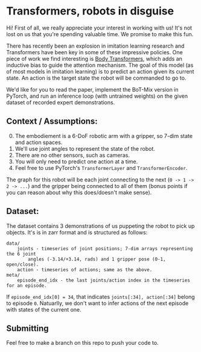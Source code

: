 # Transformers, robots in disguise

Hi! First of all, we really appreciate your interest in working with us! 
It's not lost on us that you're spending valuable time. We promise to make this fun.

There has recently been an explosion in imitation learning research and Transformers
have been key in some of these impressive policies. One piece of work we find interesting is
[Body Transformers](https://arxiv.org/pdf/2408.06316), which adds an inductive bias to guide
the attention mechanism. The goal of this model (as of most models in imitation learning) is to predict an action given
its current state. An action is the target state the robot will be commanded to go to.

We'd like for you to read the paper, implement the BoT-Mix version in PyTorch,
and run an inference loop (with untrained weights) on the given dataset of recorded expert demonstrations.

## Context / Assumptions:

0. The embodiement is a 6-DoF robotic arm with a gripper, so 7-dim state and action spaces.
1. We'll use joint angles to represent the state of the robot.
2. There are no other sensors, such as cameras.
3. You will only need to predict one action at a time.
4. Feel free to use PyTorch's `TransformerLayer` and `TransformerEncoder`.

The graph for this robot will be each joint connecting to the next (`0 -> 1 -> 2 -> ...`)
and the gripper being connected to all of them (bonus points if you can reason about why this does/doesn't make sense).

## Dataset:

The dataset contains 3 demonstrations of us puppeting the robot to pick up objects. It's is in zarr format 
and is structured as follows:

```
data/
    joints - timeseries of joint positions; 7-dim arrays representing the 6 joint 
        angles (-3.14/+3.14, rads) and 1 gripper pose (0-1, open/close).
    action - timeseries of actions; same as the above.
meta/
    episode_end_idx - the last joints/action index in the timeseries for an episode.
```

If `episode_end_idx[0] = 34`, that indicates `joints[:34], action[:34]` belong to episode `0`. 
Natuarlly, we don't want to infer actions of the next episode with states of the current one.

## Submitting

Feel free to make a branch on this repo to push your code to.